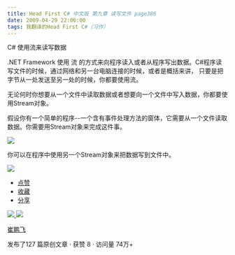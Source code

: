 ```yaml
---
title: Head First C# 中文版 第九章 读写文件 page386
date: 2009-04-29 22:06:00
tags: 我翻译的Head First C#（习作）
---
```

C#  使用流来读写数据

  

.NET Framework  使用  流  的方式来向程序读入或者从程序写出数据。C#程序读写文件的时候，通过网络和另一台电脑连接的时候，或者是概括来讲，
只要是把字节从一处发送至另一处的时候，你都要使用流。

无论何时你想要从一个文件中读取数据或者想要向一个文件中写入数据，你都要使用Stream对象。

假设你有一个简单的程序--一个含有事件处理方法的窗体，它需要从一个文件读取数据。你需要用Stream对象来完成这件事。

  

![](https://p-blog.csdn.net/images/p_blog_csdn_net/cuipengfei1/EntryImages/20090429/2009-04-29_21-52-49.jpg)

你可以在程序中使用另一个Stream对象来把数据写到文件中。

  

![](https://p-blog.csdn.net/images/p_blog_csdn_net/cuipengfei1/EntryImages/20090429/2009-04-29_21-59-02.jpg)

  * [ 点赞  ](javascript:;)
  * [ 收藏  ](javascript:;)
  * [ 分享 ](javascript:;)

[ ![](https://profile.csdnimg.cn/5/2/5/3_cuipengfei1)
![](https://g.csdnimg.cn/static/user-reg-year/1x/11.png)
](https://blog.csdn.net/cuipengfei1)

[ 崔鹏飞 ](https://blog.csdn.net/cuipengfei1)

发布了127 篇原创文章  ·  获赞 8  ·  访问量 74万+

